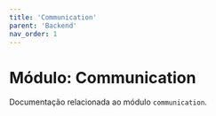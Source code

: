 ```yaml
---
title: 'Communication'
parent: 'Backend'
nav_order: 1
---
```


# Módulo: Communication

Documentação relacionada ao módulo `communication`.
